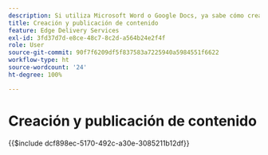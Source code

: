 ```yaml
---
description: Si utiliza Microsoft Word o Google Docs, ya sabe cómo crear contenido.
title: Creación y publicación de contenido
feature: Edge Delivery Services
exl-id: 3fd37d7d-e8ce-48c7-8c2d-a564b24e2f4f
role: User
source-git-commit: 90f7f6209df5f837583a7225940a5984551f6622
workflow-type: ht
source-wordcount: '24'
ht-degree: 100%

---
```


# Creación y publicación de contenido

{{$include dcf898ec-5170-492c-a30e-3085211b12df}}

